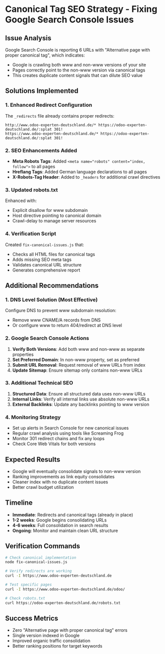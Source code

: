 # Canonical Tag SEO Strategy - Fixing Google Search Console Issues

## Issue Analysis

Google Search Console is reporting 6 URLs with "Alternative page with proper canonical tag", which indicates:
- Google is crawling both www and non-www versions of your site
- Pages correctly point to the non-www version via canonical tags
- This creates duplicate content signals that can dilute SEO value

## Solutions Implemented

### 1. Enhanced Redirect Configuration
The `_redirects` file already contains proper redirects:
```
http://www.odoo-experten-deutschland.de/* https://odoo-experten-deutschland.de/:splat 301!
https://www.odoo-experten-deutschland.de/* https://odoo-experten-deutschland.de/:splat 301!
```

### 2. SEO Enhancements Added
- **Meta Robots Tags**: Added `<meta name="robots" content="index, follow">` to all pages
- **Hreflang Tags**: Added German language declarations to all pages
- **X-Robots-Tag Header**: Added to `_headers` for additional crawl directives

### 3. Updated robots.txt
Enhanced with:
- Explicit disallow for www subdomain
- Host directive pointing to canonical domain
- Crawl-delay to manage server resources

### 4. Verification Script
Created `fix-canonical-issues.js` that:
- Checks all HTML files for canonical tags
- Adds missing SEO meta tags
- Validates canonical URL structure
- Generates comprehensive report

## Additional Recommendations

### 1. DNS Level Solution (Most Effective)
Configure DNS to prevent www subdomain resolution:
- Remove www CNAME/A records from DNS
- Or configure www to return 404/redirect at DNS level

### 2. Google Search Console Actions
1. **Verify Both Versions**: Add both www and non-www as separate properties
2. **Set Preferred Domain**: In non-www property, set as preferred
3. **Submit URL Removal**: Request removal of www URLs from index
4. **Update Sitemap**: Ensure sitemap only contains non-www URLs

### 3. Additional Technical SEO
1. **Structured Data**: Ensure all structured data uses non-www URLs
2. **Internal Links**: Verify all internal links use absolute non-www URLs
3. **External Backlinks**: Update any backlinks pointing to www version

### 4. Monitoring Strategy
- Set up alerts in Search Console for new canonical issues
- Regular crawl analysis using tools like Screaming Frog
- Monitor 301 redirect chains and fix any loops
- Check Core Web Vitals for both versions

## Expected Results
- Google will eventually consolidate signals to non-www version
- Ranking improvements as link equity consolidates
- Cleaner index with no duplicate content issues
- Better crawl budget utilization

## Timeline
- **Immediate**: Redirects and canonical tags (already in place)
- **1-2 weeks**: Google begins consolidating URLs
- **4-6 weeks**: Full consolidation in search results
- **Ongoing**: Monitor and maintain clean URL structure

## Verification Commands
```bash
# Check canonical implementation
node fix-canonical-issues.js

# Verify redirects are working
curl -I https://www.odoo-experten-deutschland.de

# Test specific pages
curl -I https://www.odoo-experten-deutschland.de/odoo/

# Check robots.txt
curl https://odoo-experten-deutschland.de/robots.txt
```

## Success Metrics
- Zero "Alternative page with proper canonical tag" errors
- Single version indexed in Google
- Improved organic traffic consolidation
- Better ranking positions for target keywords